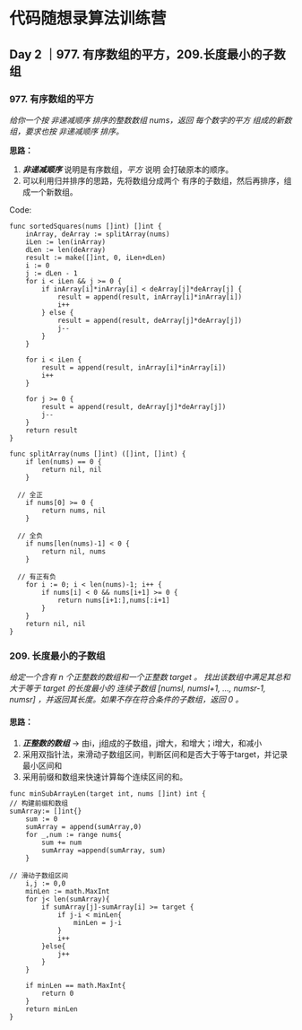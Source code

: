
#  代码随想录算法训练营

## Day 2 ｜977. 有序数组的平方，209.长度最小的子数组

### 977. 有序数组的平方
*给你一个按 非递减顺序 排序的整数数组 nums，返回 每个数字的平方 组成的新数组，要求也按 非递减顺序 排序。*

**思路：**
1. **_非递减顺序_** 说明是有序数组，_平方_ 说明 会打破原本的顺序。
2. 可以利用归并排序的思路，先将数组分成两个 有序的子数组，然后再排序，组成一个新数组。

Code:
```
func sortedSquares(nums []int) []int {
	inArray, deArray := splitArray(nums)
	iLen := len(inArray)
	dLen := len(deArray)
	result := make([]int, 0, iLen+dLen)
	i := 0
	j := dLen - 1
	for i < iLen && j >= 0 {
		if inArray[i]*inArray[i] < deArray[j]*deArray[j] {
			result = append(result, inArray[i]*inArray[i])
			i++
		} else {
			result = append(result, deArray[j]*deArray[j])
			j--
		}
	}
	
	for i < iLen {
		result = append(result, inArray[i]*inArray[i])
		i++
	}
	
	for j >= 0 {
		result = append(result, deArray[j]*deArray[j])
		j--
	}
	return result
}

func splitArray(nums []int) ([]int, []int) {
	if len(nums) == 0 {
		return nil, nil
	}

  // 全正
	if nums[0] >= 0 {
		return nums, nil
	}

  // 全负
	if nums[len(nums)-1] < 0 {
		return nil, nums
	}

  // 有正有负
	for i := 0; i < len(nums)-1; i++ {
		if nums[i] < 0 && nums[i+1] >= 0 {
			return nums[i+1:],nums[:i+1]
		}
	}
	return nil, nil
}
```
### 209. 长度最小的子数组
_给定一个含有 n 个正整数的数组和一个正整数 target 。
找出该数组中满足其总和大于等于 target 的长度最小的 连续子数组 [numsl, numsl+1, ..., numsr-1, numsr] ，并返回其长度。如果不存在符合条件的子数组，返回 0 。_

#### **思路：**
1. **_正整数的数组_** -> 由i，j组成的子数组，j增大，和增大；i增大，和减小
2. 采用双指针法，来滑动子数组区间，判断区间和是否大于等于target，并记录最小区间和
3. 采用前缀和数组来快速计算每个连续区间的和。

```
func minSubArrayLen(target int, nums []int) int {
// 构建前缀和数组
sumArray:= []int{}
    sum := 0
    sumArray = append(sumArray,0)
    for _,num := range nums{
        sum += num
        sumArray =append(sumArray, sum)
    }

// 滑动子数组区间
    i,j := 0,0
    minLen := math.MaxInt
    for j< len(sumArray){
        if sumArray[j]-sumArray[i] >= target {
            if j-i < minLen{
                minLen = j-i
            }
            i++
        }else{
            j++
        }
    }

    if minLen == math.MaxInt{
        return 0
    }
    return minLen
}
```
